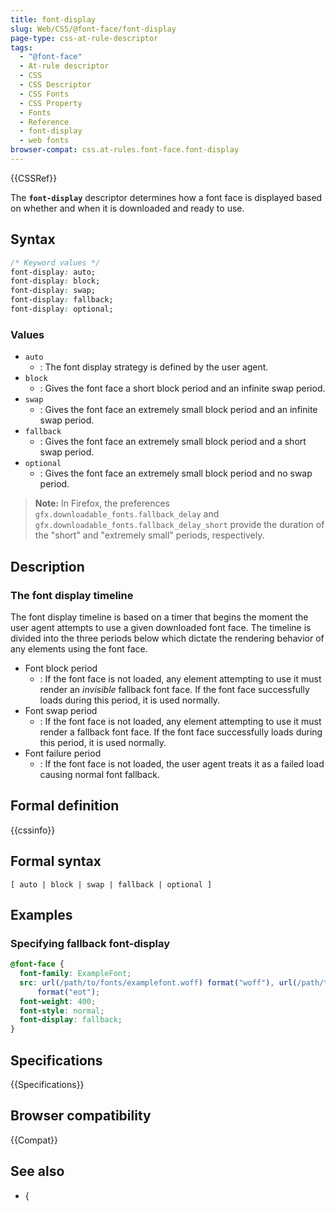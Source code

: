 ```yaml
---
title: font-display
slug: Web/CSS/@font-face/font-display
page-type: css-at-rule-descriptor
tags:
  - "@font-face"
  - At-rule descriptor
  - CSS
  - CSS Descriptor
  - CSS Fonts
  - CSS Property
  - Fonts
  - Reference
  - font-display
  - web fonts
browser-compat: css.at-rules.font-face.font-display
---
```


{{CSSRef}}

The **`font-display`** descriptor determines how a font face is displayed based on whether and when it is downloaded and ready to use.

## Syntax

```css
/* Keyword values */
font-display: auto;
font-display: block;
font-display: swap;
font-display: fallback;
font-display: optional;
```

### Values

- `auto`
  - : The font display strategy is defined by the user agent.
- `block`
  - : Gives the font face a short block period and an infinite swap period.
- `swap`
  - : Gives the font face an extremely small block period and an infinite swap period.
- `fallback`
  - : Gives the font face an extremely small block period and a short swap period.
- `optional`
  - : Gives the font face an extremely small block period and no swap period.

> **Note:** In Firefox, the preferences `gfx.downloadable_fonts.fallback_delay`
> and `gfx.downloadable_fonts.fallback_delay_short` provide the duration
> of the "short" and "extremely small" periods, respectively.

## Description

### The font display timeline

The font display timeline is based on a timer that begins the moment the user agent attempts to use a given downloaded font face. The timeline is divided into the three periods below which dictate the rendering behavior of any elements using the font face.

- Font block period
  - : If the font face is not loaded, any element attempting to use it must render an _invisible_ fallback font face. If the font face successfully loads during this period, it is used normally.
- Font swap period
  - : If the font face is not loaded, any element attempting to use it must render a fallback font face. If the font face successfully loads during this period, it is used normally.
- Font failure period
  - : If the font face is not loaded, the user agent treats it as a failed load causing normal font fallback.

## Formal definition

{{cssinfo}}

## Formal syntax

```
[ auto | block | swap | fallback | optional ]
```

## Examples

### Specifying fallback font-display

```css
@font-face {
  font-family: ExampleFont;
  src: url(/path/to/fonts/examplefont.woff) format("woff"), url(/path/to/fonts/examplefont.eot)
      format("eot");
  font-weight: 400;
  font-style: normal;
  font-display: fallback;
}
```

## Specifications

{{Specifications}}

## Browser compatibility

{{Compat}}

## See also

- {
